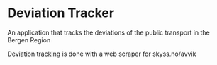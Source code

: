 # Deviation Tracker

An application that tracks the deviations of the public transport in the Bergen Region 

Deviation tracking is done with a web scraper for skyss.no/avvik


